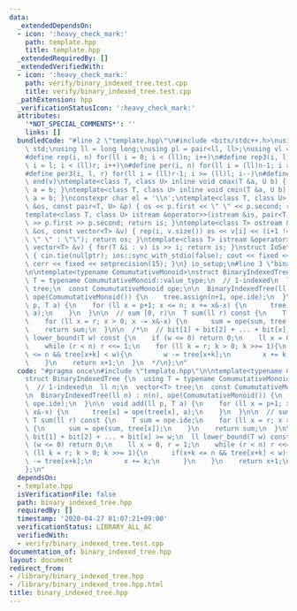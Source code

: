 ```yaml
---
data:
  _extendedDependsOn:
  - icon: ':heavy_check_mark:'
    path: template.hpp
    title: template.hpp
  _extendedRequiredBy: []
  _extendedVerifiedWith:
  - icon: ':heavy_check_mark:'
    path: verify/binary_indexed_tree.test.cpp
    title: verify/binary_indexed_tree.test.cpp
  _pathExtension: hpp
  _verificationStatusIcon: ':heavy_check_mark:'
  attributes:
    '*NOT_SPECIAL_COMMENTS*': ''
    links: []
  bundledCode: "#line 2 \"template.hpp\"\n#include <bits/stdc++.h>\nusing namespace\
    \ std;\nusing ll = long long;\nusing pl = pair<ll, ll>;\nusing vl = vector<ll>;\n\
    #define rep(i, n) for(ll i = 0; i < (ll)n; i++)\n#define rep3(i, l, r) for(ll\
    \ i = l; i < (ll)r; i++)\n#define per(i, n) for(ll i = (ll)n-1; i >= 0; i--)\n\
    #define per3(i, l, r) for(ll i = (ll)r-1; i >= (ll)l; i--)\n#define all(v) begin(v),\
    \ end(v)\ntemplate<class T, class U> inline void cmax(T &a, U b) { if (a < b)\
    \ a = b; }\ntemplate<class T, class U> inline void cmin(T &a, U b) { if (a > b)\
    \ a = b; }\nconstexpr char el = '\\n';\ntemplate<class T, class U> ostream &operator<<(ostream\
    \ &os, const pair<T, U> &p) { os << p.first << \" \" << p.second; return os; }\n\
    template<class T, class U> istream &operator>>(istream &is, pair<T, U> &p) { is\
    \ >> p.first >> p.second; return is; }\ntemplate<class T> ostream &operator<<(ostream\
    \ &os, const vector<T> &v) { rep(i, v.size()) os << v[i] << (i+1 != v.size() ?\
    \ \" \" : \"\"); return os; }\ntemplate<class T> istream &operator>>(istream &is,\
    \ vector<T> &v) { for(T &i : v) is >> i; return is; }\nstruct IoSetup {\n  IoSetup()\
    \ { cin.tie(nullptr); ios::sync_with_stdio(false); cout << fixed << setprecision(15);\
    \ cerr << fixed << setprecision(15); }\n} io_setup;\n#line 3 \"binary_indexed_tree.hpp\"\
    \n\ntemplate<typename ComumutativeMonoid>\nstruct BinaryIndexedTree {\n  using\
    \ T = typename ComumutativeMonoid::value_type;\n  // 1-indexed\n  ll n;\n  vector<T>\
    \ tree;\n  const ComumutativeMonoid ope;\n\n  BinaryIndexedTree(ll n) : n(n),\
    \ ope(ComumutativeMonoid()) {\n    tree.assign(n+1, ope.ide);\n  }\n\n  void add(ll\
    \ p, T a) {\n    for (ll x = p+1; x <= n; x += x&-x) {\n      tree[x] = ope(tree[x],\
    \ a);\n    }\n  }\n\n  // sum [0, r)\n  T sum(ll r) const {\n    T sum = ope.ide;\n\
    \    for (ll x = r; x > 0; x -= x&-x) {\n      sum = ope(sum, tree[x]);\n    }\n\
    \    return sum;\n  }\n\n  /*\n  // bit[1] + bit[2] + ... + bit[x] >= w;\n  ll\
    \ lower_bound(T w) const {\n    if (w <= 0) return 0;\n    ll x = 0, r = 1;\n\
    \    while (r < n) r <<= 1;\n    for (ll k = r; k > 0; k >>= 1){\n      if(x+k\
    \ <= n && tree[x+k] < w){\n        w -= tree[x+k];\n        x += k;\n      }\n\
    \    }\n    return x+1;\n  }\n  */\n};\n"
  code: "#pragma once\n#include \"template.hpp\"\n\ntemplate<typename ComumutativeMonoid>\n\
    struct BinaryIndexedTree {\n  using T = typename ComumutativeMonoid::value_type;\n\
    \  // 1-indexed\n  ll n;\n  vector<T> tree;\n  const ComumutativeMonoid ope;\n\
    \n  BinaryIndexedTree(ll n) : n(n), ope(ComumutativeMonoid()) {\n    tree.assign(n+1,\
    \ ope.ide);\n  }\n\n  void add(ll p, T a) {\n    for (ll x = p+1; x <= n; x +=\
    \ x&-x) {\n      tree[x] = ope(tree[x], a);\n    }\n  }\n\n  // sum [0, r)\n \
    \ T sum(ll r) const {\n    T sum = ope.ide;\n    for (ll x = r; x > 0; x -= x&-x)\
    \ {\n      sum = ope(sum, tree[x]);\n    }\n    return sum;\n  }\n\n  /*\n  //\
    \ bit[1] + bit[2] + ... + bit[x] >= w;\n  ll lower_bound(T w) const {\n    if\
    \ (w <= 0) return 0;\n    ll x = 0, r = 1;\n    while (r < n) r <<= 1;\n    for\
    \ (ll k = r; k > 0; k >>= 1){\n      if(x+k <= n && tree[x+k] < w){\n        w\
    \ -= tree[x+k];\n        x += k;\n      }\n    }\n    return x+1;\n  }\n  */\n\
    };\n"
  dependsOn:
  - template.hpp
  isVerificationFile: false
  path: binary_indexed_tree.hpp
  requiredBy: []
  timestamp: '2020-04-27 01:07:21+09:00'
  verificationStatus: LIBRARY_ALL_AC
  verifiedWith:
  - verify/binary_indexed_tree.test.cpp
documentation_of: binary_indexed_tree.hpp
layout: document
redirect_from:
- /library/binary_indexed_tree.hpp
- /library/binary_indexed_tree.hpp.html
title: binary_indexed_tree.hpp
---
```

